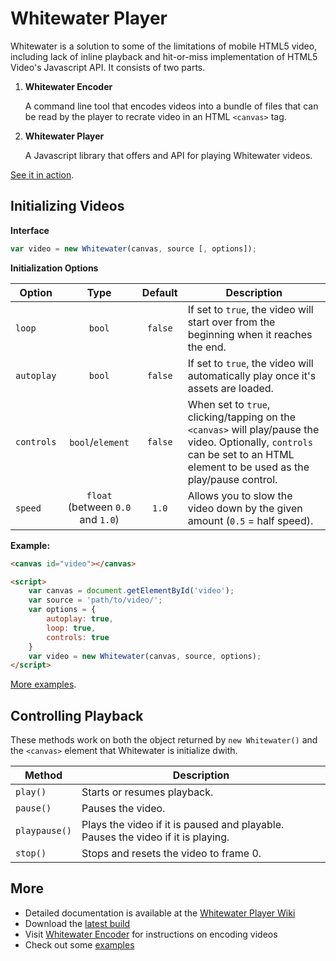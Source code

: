 # Whitewater Player

Whitewater is a solution to some of the limitations of mobile HTML5 video, including lack of inline playback and hit-or-miss implementation of HTML5 Video's Javascript API. It consists of two parts.

1. **Whitewater Encoder**
   
   A command line tool that encodes videos into a bundle of files that can be read by the player to recrate video in an HTML `<canvas>` tag.

2. **Whitewater Player**
   
   A Javascript library that offers and API for playing Whitewater videos.

[See it in action](https://samiare.github.io/whitewater-player).


## Initializing Videos

**Interface**

```javascript
var video = new Whitewater(canvas, source [, options]);
```

**Initialization Options**

Option | Type | Default | Description
------ | :--: | :-----: | -----------
`loop` | `bool` | `false` | If set to `true`, the video will start over from the beginning when it reaches the end.
`autoplay` | `bool` | `false` | If set to `true`, the video will automatically play once it's assets are loaded.
`controls` | `bool`/`element` | `false` | When set to `true`, clicking/tapping on the `<canvas>` will play/pause the video. Optionally, `controls` can be set to an HTML element to be used as the play/pause control.
`speed` | `float` (between `0.0` and `1.0`) | `1.0` | Allows you to slow the video down by the given amount (`0.5` = half speed).

**Example:**

```html
<canvas id="video"></canvas>

<script>
    var canvas = document.getElementById('video');
    var source = 'path/to/video/';
    var options = {
        autoplay: true,
        loop: true,
        controls: true
    }
    var video = new Whitewater(canvas, source, options);
</script>
```

[More examples](https://github.com/samiare/whitewater-player/wiki/Usage#examples).


## Controlling Playback

These methods work on both the object returned by `new Whitewater()` and the `<canvas>` element that Whitewater is initialize dwith.

Method | Description
------ | -----------
`play()` | Starts or resumes playback.
`pause()` | Pauses the video.
`playpause()` | Plays the video if it is paused and playable. Pauses the video if it is playing.
`stop()` | Stops and resets the video to frame 0.


## More

* Detailed documentation is available at the [Whitewater Player Wiki](https://github.com/samiare/whitewater-player/wiki)
* Download the [latest build](https://github.com/samiare/whitewater-player/releases/latest)
* Visit [Whitewater Encoder](https://github.com/samiare/whitewater-encoder) for instructions on encoding videos
* Check out some [examples](https://samiare.github.io/whitewater-player/)

